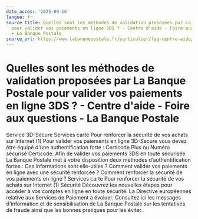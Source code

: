 ```yaml
---
date_acces: '2025-09-16'
langue: fr
source_title: Quelles sont les méthodes de validation proposées par La Banque Postale
  pour valider vos paiements en ligne 3DS ? - Centre d'aide - Foire aux questions
  - La Banque Postale
source_url: https://www.labanquepostale.fr/particulier/faq-centre-aide/comptes-et-cartes/securite/3d-secure.question.html/quelles-sont-les-methodes-de-validation-proposees-par-la-banque-postale-pour-valider-vos-paiements-en-ligne-3ds.html
---
```


# Quelles sont les méthodes de validation proposées par La Banque Postale pour valider vos paiements en ligne 3DS ? - Centre d'aide - Foire aux questions - La Banque Postale

[](/particulier/comptes-et-cartes/services-de-cartes/3d-secure.html)
Service 3D-Secure
Services carte
Pour renforcer la sécurité de vos achats sur Internet (1)
Pour valider vos paiements en ligne 3D-Secure vous devez être équipé d'une authentification forte : Certicode Plus ou Numéro sécurisé Certicode.
Afin de valider vos paiements 3DS en toute sécurisée La Banque Postale met à votre disposition deux méthodes d’authentification fortes :
Ces informations sont elle-utiles ?
Comment valider vos paiements en ligne avec une sécurité renforcée ?
Comment renforcer la sécurité de vos paiements en ligne ?
Services carte
Pour renforcer la sécurité de vos achats sur Internet (1)
Sécurité
Découvrez les nouvelles étapes pour accéder à vos comptes en ligne en toute sécurité. La Directive européennes relative aux Services de Paiement à évoluer.
Consultez ici les messages d'information et de sensibilisation de La Banque Postale sur les tentatives de fraude ainsi que les bonnes pratiques pour les éviter.